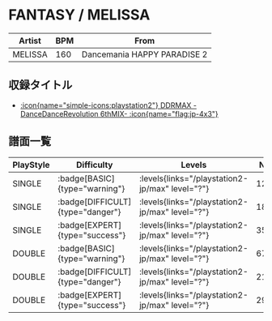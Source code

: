 # FANTASY / MELISSA

|Artist|BPM|From|
|------|---|----|
|MELISSA|160|Dancemania HAPPY PARADISE 2|

## 収録タイトル

- [:icon{name="simple-icons:playstation2"} DDRMAX -DanceDanceRevolution 6thMIX- :icon{name="flag:jp-4x3"}](/playstation2-jp/max)

## 譜面一覧

|PlayStyle|Difficulty|Levels|Notes|Movie|
|---------|----------|------|-----|-----|
|SINGLE| :badge[BASIC]{type="warning"}| :levels{links="/playstation2-jp/max" level="?"}|124/9||
|SINGLE| :badge[DIFFICULT]{type="danger"}| :levels{links="/playstation2-jp/max" level="?"}|181/36||
|SINGLE| :badge[EXPERT]{type="success"}| :levels{links="/playstation2-jp/max" level="?"}|350/30||
|DOUBLE| :badge[BASIC]{type="warning"}| :levels{links="/playstation2-jp/max" level="?"}|67/11||
|DOUBLE| :badge[DIFFICULT]{type="danger"}| :levels{links="/playstation2-jp/max" level="?"}|213/28||
|DOUBLE| :badge[EXPERT]{type="success"}| :levels{links="/playstation2-jp/max" level="?"}|292/26||
